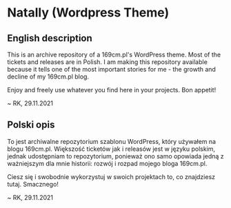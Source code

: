 # Natally (Wordpress Theme)

## English description

This is an archive repository of a 169cm.pl's WordPress theme. Most of the tickets and releases are in Polish. I am making this repository available because it tells one of the most important stories for me - the growth and decline of my 169cm.pl blog.

Enjoy and freely use whatever you find here in your projects. Bon appetit!

~ RK, 29.11.2021

## Polski opis

To jest archiwalne repozytorium szablonu WordPress, który używałem na blogu 169cm.pl. Większość ticketów jak i releasów jest w języku polskim, jednak udostępniam to repozytorium, ponieważ ono samo opowiada jedną z ważniejszym dla mnie historii: rozwój i rozpad mojego bloga 169cm.pl.

Ciesz się i swobodnie wykorzystuj w swoich projektach to, co znajdziesz tutaj. Smacznego!

~ RK, 29.11.2021
